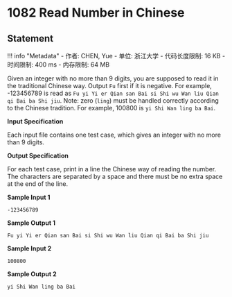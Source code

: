 
# 1082 Read Number in Chinese

## Statement

!!! info "Metadata"
    - 作者: CHEN, Yue
    - 单位: 浙江大学
    - 代码长度限制: 16 KB
    - 时间限制: 400 ms
    - 内存限制: 64 MB

Given an integer with no more than 9 digits, you are supposed to read it in the traditional Chinese way. Output `Fu` first if it is negative. For example, -123456789 is read as `Fu yi Yi er Qian san Bai si Shi wu Wan liu Qian qi Bai ba Shi jiu`. Note: zero (`ling`) must be handled correctly according to the Chinese tradition. For example, 100800 is `yi Shi Wan ling ba Bai`.

**Input Specification**

Each input file contains one test case, which gives an integer with no more than 9 digits.

**Output Specification**

For each test case, print in a line the Chinese way of reading the number. The characters are separated by a space and there must be no extra space at the end of the line.

**Sample Input 1**
```plaintext
-123456789
```

**Sample Output 1**
```plaintext
Fu yi Yi er Qian san Bai si Shi wu Wan liu Qian qi Bai ba Shi jiu
```

**Sample Input 2**
```plaintext
100800
```

**Sample Output 2**
```plaintext
yi Shi Wan ling ba Bai
```

